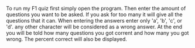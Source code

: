 To run my F1 quiz first simply open the program. Then enter the amount of questions you want to be asked. If you ask for too many it will give all the questions that it can. When entering the answers enter only 'a', 'b', 'c', or  'd'. any other character will be considered as a wrong answer. At the end you will be told how many questions you got corrent and how many you got wrong. The percent correct will also be displayed.